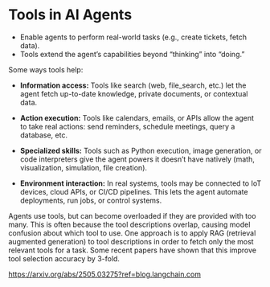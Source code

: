 # Tools in AI Agents

- Enable agents to perform real-world tasks (e.g., create tickets, fetch data).
- Tools extend the agent’s capabilities beyond “thinking” into “doing.”

Some ways tools help:

- **Information access:** Tools like search (web, file_search, etc.) let the agent fetch up-to-date knowledge, private documents, or contextual data.

- **Action execution:** Tools like calendars, emails, or APIs allow the agent to take real actions: send reminders, schedule meetings, query a database, etc.

- **Specialized skills:** Tools such as Python execution, image generation, or code interpreters give the agent powers it doesn’t have natively (math, visualization, simulation, file creation).

- **Environment interaction:** In real systems, tools may be connected to IoT devices, cloud APIs, or CI/CD pipelines. This lets the agent automate deployments, run jobs, or control systems.

Agents use tools, but can become overloaded if they are provided with too many. This is often because the tool descriptions overlap, causing model confusion about which tool to use. One approach is to apply RAG (retrieval augmented generation) to tool descriptions in order to fetch only the most relevant tools for a task. Some recent papers have shown that this improve tool selection accuracy by 3-fold.

https://arxiv.org/abs/2505.03275?ref=blog.langchain.com
